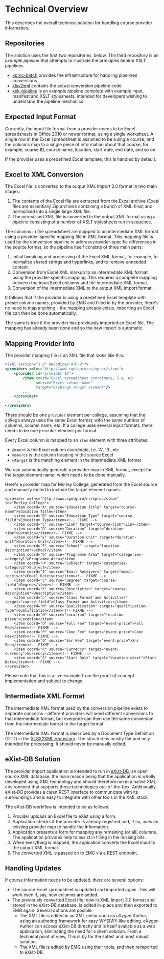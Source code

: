 # Technical Overview

This describes the overall technical solution for handling course provider information.


## Repositories

The solution uses the first two repositories, below. The third repository is an *example pipeline* that attempts to illustrate the principles behind XSLT pipelines.

* [xproc-batch](https://github.com/sgmlguru/xproc-batch) provides the infrastructure for handling pipelined conversions
* [xlsx2xml](https://github.com/sgmlguru/xlsx2xml) contains the actual conversion pipeline code
* [xslt-pipeline](https://github.com/sgmlguru/xslt-pipelines) is an example pipeline complete with example input, manifest and XSLT stylesheets, intended for developers wishing to understand the pipeline mechanics


## Expected Input Format

Currently, the input file format from a provider needs to be Excel spreadsheets in Office 2010 or newer format, using a single worksheet. A single row in the Excel spreadsheet is assumed to be a single course, and the columns map to a single piece of information about that course, for example, course ID, course name, location, start date, end date, and so on.

If the provider uses a predefined Excel template, this is handled by default.


## Excel to XML Conversion

The Excel file is converted to the output XML Import 3.0 format in two main stages:

1. The contents of the Excel file are extracted from the Excel archive (Excel files are essentially Zip archives containing a bunch of XML files) and *normalised* into a single large XML file.
2. The normalised XML file is converted to the output XML format using a pipeline consisting of a number of XSLT stylesheets run in sequence.

The columns in the spreadsheet are mapped to an intermediate XML format using a provider-specific mapping file in XML format. This mapping file is used by the conversion pipeline to address provider-specific differences in the source format, so the pipeline itself consists of three main parts:

1. Initial tweaking and processing of the Excel XML format, for example, to normalise shared strings and hyperlinks, and to remove unneeded content.
2. Conversion from Excel XML markup to an intermediate XML format using the provider-specific mapping. This requires a complete mapping between the input Excel columns and the intermediate XML format.
3. Conversion of the intermediate XML to the output XML import format.

It follows that if the provider is using a predefined Excel template with preset column names, provided by EMG and filled in by the provider, there's no need to map anything - the mapping already exists. Importing an Excel file can then be done automatically.

The same is true if the provider has previously imported an Excel file. The mapping has already been done and so the new import is automatic.


## Mapping Provider Info

The provider mapping file is an XML file that looks like this:

```XML
<?xml version="1.0" encoding="UTF-8"?>
<providers xmlns="http://www.sgmlguru/ns/xproc/steps">
    <provider id="provider ID">
        <item coord="Excel spreadsheet coordinate, i.e. A1"
              source="Excel column name"
              target="Exchange target element"/>
        ...
    </provider>
    ...
</providers>

```

There should be one `provider` element per college, assuming that the college always uses the same Excel format, with the same number of columns, column nams, etc. If a college uses several input formats, there needs to be one `provider` element per format.

Every Excel column is mapped to an `item` element with three attributes:

* `@coord` is the Excel column coordinate, i.e. 'A', 'B', etc
* `@source` is the column heading in the source Excel
* `@target` is the matching element in the intermediate XML format

We can automatically generate a provider map in XML format, except for the target element name, which needs to be done manually.

Here's a provider map for Morley College, generated from the Excel source and manually edited to include the target element names:

```
<provider xmlns="http://www.sgmlguru/ns/xproc/steps" id="Morley_College">
    <item coord="A" source="Education Title" target="course-name">Education Title</item>
    <item coord="B" source="Education Type" target="course-field">Education Type</item><!-- FIXME -->
    <item coord="C" source="Link" target="course-link">Link</item>
    <item coord="D" source="Duration" target="duration-time">Duration</item><!-- FIXME -->
    <item coord="E" source="Duration Unit" target="duration-unit">Duration Unit</item><!-- FIXME -->
    <item coord="F" source="School" target="location-description">School</item>
    <item coord="G" source="Programme Area" target="categories-category1">Programme Area</item>
    <item coord="H" source="Subject" target="categories-category2">Subject</item>
    <item coord="I" source="Email Receivers" target="email-receiver">Email Receivers</item><!-- FIXME -->
    <item coord="J" source="Degree" target="course-field">Degree</item><!-- FIXME -->
    <item coord="K" source="Description" target="course-description">Description</item>
    <item coord="L" source="Class Format and Activities" target="course-field">Class Format and Activities</item>
    <item coord="M" source="Qualification" target="qualification-type">Qualification</item><!-- FIXME -->
    <item coord="N" source="Location" target="location-place">Location</item>
    <item coord="O" source="Full Fee" target="event-price">Full Fee</item><!-- FIXME -->
    <item coord="P" source="Conc Fee" target="event-price">Conc Fee</item><!-- FIXME -->
    <item coord="Q" source="Snr Fee" target="event-price">Snr Fee</item><!-- FIXME -->
    <item coord="R" source="Currency" target="event-currency">Currency</item><!-- FIXME -->
    <item coord="S" source="Start Date" target="duration-start">Start Date</item><!-- FIXME -->
</provider>
```

Please note that this is a live example from the proof of concept implementation and subject to change.


## Intermediate XML Format

The intermediate XML format used by the conversion pipeline exists to separate concerns - different providers will need different conversions to that intermediate format, but everyone can then use the same conversion from the intermediate fomrat to the target format.

The intermediate XML format is described by a Document Type Definition (DTD) in the [XLSX2XML repository](TBA). The structure is mostly flat and only intended for processing. It should never be manually edited.


## eXist-DB Solution

The provider import application is intended to run in [eXist-DB](http://exist-db.org/exist/apps/homepage/index.html), an open source XML database, the main reason being that the application is wholly developed using XML technology and should therefore run in a native XML environment that supports those technologies out-of-the-box. Additionally, eXist-DB provides a clean REST interface to communicate with its surroundings and is easy to integrate with other tools in the XML stack.

The eXist-DB workflow is intended to be as follows:

1. Provider uploads an Excel file to eXist using a form.
2. Application checks if the provider is already registred and, if so, uses an existing provider map to handle the information.
3. Application presents a form for mapping any remaining (or all) columns. The application provides help to assist in filling in the missing bits.
4. When everything is mapped, the appication converts the Excel input to the output XML format.
5. The converted XML is passed on to EMG via a REST endpoint.


## Handling Updates

If course information needs to be updated, there are several options:

* The source Excel spreadsheet is updated and imported again. This will work even if, say, new columns are added.
* The previously converted Excel file, now in XML Import 3.0 format and stored in the eXist-DB database, is edited in-place and then exported to EMG again. Several options are posible:
    - The XML file is edited in an XML editor auch as *oXygen Author*, using an authoring framework for easy WYSIWY-like editing. oXygen Author can access eXist-DB directly and is itself available as a web application, eliminating the need for a client solution. From a technical point of view, This is by far the safest and most robust solution.
    - The XML file is edited by EMG using their tools, and then reimported to eXist-DB.


